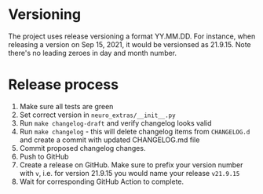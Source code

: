 # Versioning

The project uses release versioning a format YY.MM.DD. For instance, when releasing a version on Sep 15, 2021, it would be versionsed as 21.9.15. Note there's no leading zeroes in day and month number.

# Release process

1. Make sure all tests are green
2. Set correct version in `neuro_extras/__init__.py`
3. Run `make changelog-draft` and verify changelog looks valid
4. Run `make changelog` - this will delete changelog items from `CHANGELOG.d` and create a commit with updated CHANGELOG.md file
5. Commit proposed changelog changes.
5. Push to GitHub
6. Create a release on GitHub. Make sure to prefix your version number with `v`, i.e. for version 21.9.15 you would name your release `v21.9.15`
7. Wait for corresponding GitHub Action to complete.